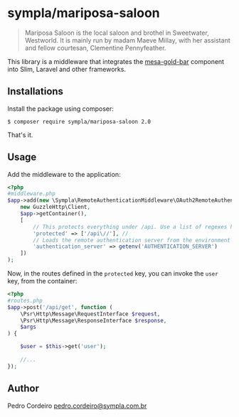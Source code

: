 # sympla/mariposa-saloon

> Mariposa Saloon is the local saloon and brothel in Sweetwater, Westworld.
It is mainly run by madam Maeve Millay, with her assistant and fellow 
courtesan, Clementine Pennyfeather. 

This library is a middleware that integrates the [mesa-gold-bar](https://github.com/sympla/mesa-gold-bar)
component into Slim, Laravel and other frameworks.

## Installations

Install the package using composer:

    $ composer require sympla/mariposa-saloon 2.0
    
That's it.

## Usage

Add the middleware to the application:

```php
<?php
#middleware.php
$app->add(new \Sympla\RemoteAuthenticationMiddleware\OAuth2RemoteAuthenticationMiddleware(
    new GuzzleHttp\Client,
    $app->getContainer(),
    [
        // This protects everything under /api. Use a list of regexes here.
        'protected' => ['/api\//'], // 
        // Loads the remote authentication server from the environment
        'authentication_server' => getenv('AUTHENTICATION_SERVER') 
    ])
);
```

Now, in the routes defined in the `protected` key, you can invoke
the `user` key, from the container:

```php
<?php
#routes.php
$app->post('/api/get', function (
    \Psr\Http\Message\RequestInterface $request,
    \Psr\Http\Message\ResponseInterface $response,
    $args
) {

    $user = $this->get('user');
    
    //...
});
```

## Author

Pedro Cordeiro <pedro.cordeiro@sympla.com.br>